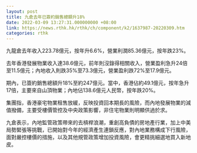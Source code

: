 ```yaml
---
layout: post
title: 九倉去年已簽約銷售總額升18%
date: 2022-03-09 13:27:31.000000000 +08:00
link: https://news.rthk.hk/rthk/ch/component/k2/1637987-20220309.htm
categories: rthk
---
```


九龍倉去年收入223.78億元，按年升6.6%，營業利潤85.36億元，按年跌23%。

去年香港發展物業收入達38.6億元，前年則沒錄得相關收入，營業盈利急升24倍至11.5億元；內地收入則跌35%至73.3億元，營業盈利跌72%至17.9億元。

期內，已簽約銷售總額升18%至約247億元。當中，香港佔約49.1億元，按年急升17倍，主要來自山頂物業；內地佔138.6億元人民幣，按年跌20%。

集團指，香港豪宅物業租售放緩，反映投資回本期長的風險，而內地發展物業的減值撥備，主要受樓價管控及中央政策影響，非住宅物業則明顯供過於求。

九倉表示，內地監管政策帶來的去槓桿浪潮，重創高負債的房地產行業，加上中美局勢緊張等挑戰，已開始對今年的經濟產生連鎖反應，對內地業務構成下行風險，面對嚴控樓價的措施，以及其他規管政策增加投資風險，會更精挑細選地買入新地皮。
